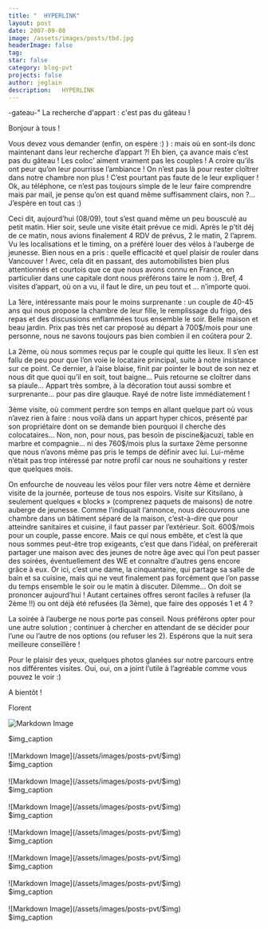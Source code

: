 ```yaml
---
title: "  HYPERLINK"
layout: post
date: 2007-09-08
image: /assets/images/posts/tbd.jpg
headerImage: false
tag:
star: false
category: blog-pvt
projects: false
author: jeglain
description:   HYPERLINK
---
```

-gateau-"  La recherche d'appart : c'est pas du gâteau ! 

Bonjour à tous !

Vous devez vous demander (enfin, on espère :) ) : mais où en
sont-ils donc maintenant dans leur recherche d’appart ?! Eh bien, ça
avance mais c’est pas du gâteau ! Les coloc’ aiment vraiment pas
les couples ! A croire qu’ils ont peur qu’on leur pourrisse
l’ambiance ! On n’est pas là pour rester cloîtrer dans notre
chambre non plus ! C’est pourtant pas faute de le leur expliquer !
Ok, au téléphone, ce n’est pas toujours simple de le leur faire
comprendre mais par mail, je pense qu’on est quand même suffisamment
clairs, non ?... J’espère en tout cas :)

Ceci dit, aujourd’hui (08/09), tout s’est quand même un peu
bousculé au petit matin. Hier soir, seule une visite était prévue ce
midi. Après le p’tit déj de ce matin, nous avions finalement 4 RDV
de prévus, 2 le matin, 2 l’aprem. Vu les localisations et le timing,
on a préféré louer des vélos à l’auberge de jeunesse. Bien nous
en a pris : quelle efficacité et quel plaisir de rouler dans
Vancouver ! Avec, cela dit en passant, des automobilistes bien plus
attentionnés et courtois que ce que nous avons connu en France, en
particulier dans une capitale dont nous préférons taire le nom :).
Bref, 4 visites d’appart, où on a vu, il faut le dire, un peu tout et
… n’importe quoi.

La 1ère, intéressante mais pour le moins surprenante : un couple de
40-45 ans qui nous propose la chambre de leur fille, le remplissage du
frigo, des repas et des discussions enflammées tous ensemble le soir.
Belle maison et beau jardin. Prix pas très net car proposé au départ
à 700$/mois pour une personne, nous ne savons toujours pas bien combien
il en coûtera pour 2.

La 2ème, où nous sommes reçus par le couple qui quitte les lieux. Il
s’en est fallu de peu pour que l’on voie le locataire principal,
suite à notre insistance sur ce point. Ce dernier, à l’aise blaise,
finit par pointer le bout de son nez et nous dit que quoi qu’il en
soit, tout baigne… Puis retourne se cloîtrer dans sa piaule… Appart
très sombre, à la décoration tout aussi sombre et surprenante… pour
pas dire glauque. Rayé de notre liste immédiatement !

3ème visite, où comment perdre son temps en allant quelque part où
vous n’avez rien à faire : nous voilà dans un appart hyper chicos,
présenté par son propriétaire dont on se demande bien pourquoi il
cherche des colocataires… Non, non, pour nous, pas besoin de
piscine&jacuzi, table en marbre et compagnie… ni des 760$/mois plus la
surtaxe 2ème personne que nous n’avons même pas pris le temps de
définir avec lui. Lui-même n’était pas trop intéressé par notre
profil car nous ne souhaitions y rester que quelques mois.

On enfourche de nouveau les vélos pour filer vers notre 4ème et
dernière visite de la journée, porteuse de tous nos espoirs. Visite
sur Kitsilano, à seulement quelques « blocks » (comprenez paquets
de maisons) de notre auberge de jeunesse. Comme l’indiquait
l’annonce, nous découvrons une chambre dans un bâtiment séparé de
la maison, c’est-à-dire que pour atteindre sanitaires et cuisine, il
faut passer par l’extérieur. Soit. 600$/mois pour un couple, passe
encore. Mais ce qui nous embête, et c’est là que nous sommes
peut-être trop exigeants, c’est que dans l’idéal, on préfèrerait
partager une maison avec des jeunes de notre âge avec qui l’on peut
passer des soirées, éventuellement des WE et connaître d’autres
gens encore grâce à eux. Or ici, c’est une dame, la cinquantaine,
qui partage sa salle de bain et sa cuisine, mais qui ne veut finalement
pas forcément que l’on passe du temps ensemble le soir ou le matin à
discuter. Dilemme… On doit se prononcer aujourd’hui ! Autant
certaines offres seront faciles à refuser (la 2ème !!) ou ont déjà
été refusées (la 3ème), que faire des opposés 1 et 4 ?

La soirée à l’auberge ne nous porte pas conseil. Nous préférons
opter pour une autre solution ; continuer à chercher en attendant de
se décider pour l’une ou l’autre de nos options (ou refuser les 2).
Espérons que la nuit sera meilleure conseillère !

Pour le plaisir des yeux, quelques photos glanées sur notre parcours
entre nos différentes visites. Oui, oui, on a joint l’utile à
l’agréable comme vous pouvez le voir :)

A bientôt !

Florent

![Markdown Image](/assets/images/posts-pvt/$img)
<figcaption class="caption">$img_caption</figcaption>
<br>
![Markdown Image](/assets/images/posts-pvt/$img)
<figcaption class="caption">$img_caption</figcaption>
<br>
![Markdown Image](/assets/images/posts-pvt/$img)
<figcaption class="caption">$img_caption</figcaption>
<br>
![Markdown Image](/assets/images/posts-pvt/$img)
<figcaption class="caption">$img_caption</figcaption>
<br>
![Markdown Image](/assets/images/posts-pvt/$img)
<figcaption class="caption">$img_caption</figcaption>
<br>
![Markdown Image](/assets/images/posts-pvt/$img)
<figcaption class="caption">$img_caption</figcaption>
<br>
![Markdown Image](/assets/images/posts-pvt/$img)
<figcaption class="caption">$img_caption</figcaption>
<br>
![Markdown Image](/assets/images/posts-pvt/$img)
<figcaption class="caption">$img_caption</figcaption>
<br>
